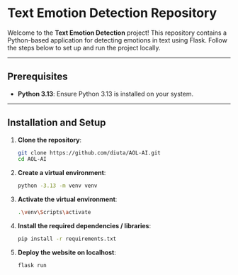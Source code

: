 # Text Emotion Detection Repository

Welcome to the **Text Emotion Detection** project! This repository contains a Python-based application for detecting emotions in text using Flask. Follow the steps below to set up and run the project locally.

---

## Prerequisites

- **Python 3.13**: Ensure Python 3.13 is installed on your system.

---

## Installation and Setup

1. **Clone the repository**:
   ```bash
   git clone https://github.com/diuta/AOL-AI.git
   cd AOL-AI
   ```
2. **Create a virtual environment**:
   ```bash
   python -3.13 -m venv venv
   ```
3. **Activate the virtual environment**:
   ```bash
   .\venv\Scripts\activate
   ```
4. **Install the required dependencies / libraries**:
   ```bash
   pip install -r requirements.txt
   ```
5. **Deploy the website on localhost**:
   ```bash
   flask run
   ```
